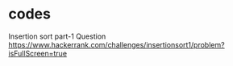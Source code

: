 # codes
Insertion sort part-1 Question
https://www.hackerrank.com/challenges/insertionsort1/problem?isFullScreen=true
